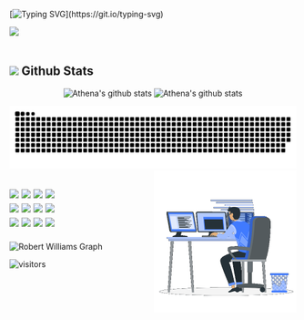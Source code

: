 <meta name="react-developer-portfolio"/>
<meta name="react"/>
<meta name="next"/>
<meta name="vue" />
<meta name="nuxt" />
<meta name="front-end" />
<meta name="back-end" />
<meta name="full-stack"/>
<meta name="best-design"/><meta name="best-overview"/><meta name="brilliant-overview"/><meta name="best-github-profile"/><meta name="smart-github-profile"/><meta name="react-developer-overview"/>

[![Typing SVG](https://readme-typing-svg.herokuapp.com?font=Chakra+Petch&weight=600&size=50&duration=2000&pause=1500&color=8DF71D&background=31B6FF00&center=true&vCenter=true&width=1000&height=60&lines=Welcome+to+my+Github!;My+name+is+Robert+Williams.;Life+is+up+and+down+for+everyone.;Cheer+up!;Eyes+up!;Try+Everything+and+Reach+your+Goal!)](https://git.io/typing-svg)

<img src="https://user-images.githubusercontent.com/73097560/115834477-dbab4500-a447-11eb-908a-139a6edaec5c.gif"><br><br>
## <img src="https://media.giphy.com/media/iY8CRBdQXODJSCERIr/giphy.gif" width="35"><b> Github Stats </b>

<div align="center">


![Athena's github stats](https://github-readme-stats.vercel.app/api?username=athenaweb629&show_icons=true&line_height=20&theme=merko&&bg_color=0,000000,137F40)
![Athena's github stats](https://github-readme-stats.vercel.app/api/top-langs?username=athenaweb629&layout=compact&show_icons=true&line_height=20&show_icons=true&theme=merko&bg_color=0,000000,137F40)
 </div>

<div align="center">
  <a href="https://1999azzar.github.io/1999AZZAR/">
  <img  src="https://github.com/1999AZZAR/1999AZZAR/blob/main/resources/img/grid-snake.svg" alt="snake" />
  </a>
</div>
<picture> <img align="right" src="https://github.com/0xAbdulKhalid/0xAbdulKhalid/raw/main/assets/mdImages/Right_Side.gif" width = 250px></picture>



<h2>
<p>
  <code><img width="15%" src="https://www.vectorlogo.zone/logos/reactjs/reactjs-ar21.svg"></code>
  <code><img width="15%" src="https://www.vectorlogo.zone/logos/nuxtjs/nuxtjs-ar21.svg"></code>
  <code><img width="15%" src="https://www.vectorlogo.zone/logos/angular/angular-ar21.svg"></code>
  <code><img width="15%" src="https://www.vectorlogo.zone/logos/laravel/laravel-ar21.svg"></code>
  <br />
  <code><img width="15%" src="https://www.vectorlogo.zone/logos/nodejs/nodejs-ar21.svg"></code>
  <code><img width="15%" src="https://www.vectorlogo.zone/logos/expressjs/expressjs-ar21.svg"></code>
  <code><img width="15%" src="https://www.vectorlogo.zone/logos/djangoproject/djangoproject-ar21.svg"></code>
  <code><img width="15%" src="https://www.vectorlogo.zone/logos/pocoo_flask/pocoo_flask-ar21.svg"></code>
  <br />
 <code><img width="15%" src="https://www.vectorlogo.zone/logos/getbootstrap/getbootstrap-ar21.svg"></code>
 <code><img width="15%" src="https://www.vectorlogo.zone/logos/tailwindcss/tailwindcss-ar21.svg"></code>
 <code><img width="15%" src="https://www.vectorlogo.zone/logos/jquery/jquery-ar21.svg"></code>
 <code><img width="15%" src="https://www.vectorlogo.zone/logos/figma/figma-ar21.svg"></code>
 
</p>
  </h2>
  
  
<img alt="Robert Williams Graph" src="https://github-readme-activity-graph.cyclic.app/graph/?username=athenaweb629&bg_color=0&color=83cd29&line=83cd29&point=83cd29&hide_border=true" />

</div>
<br />

<p align="right">

![visitors](https://visitor-badge.glitch.me/badge?page_id=ngudbhav.ngudbhav)
</p>
